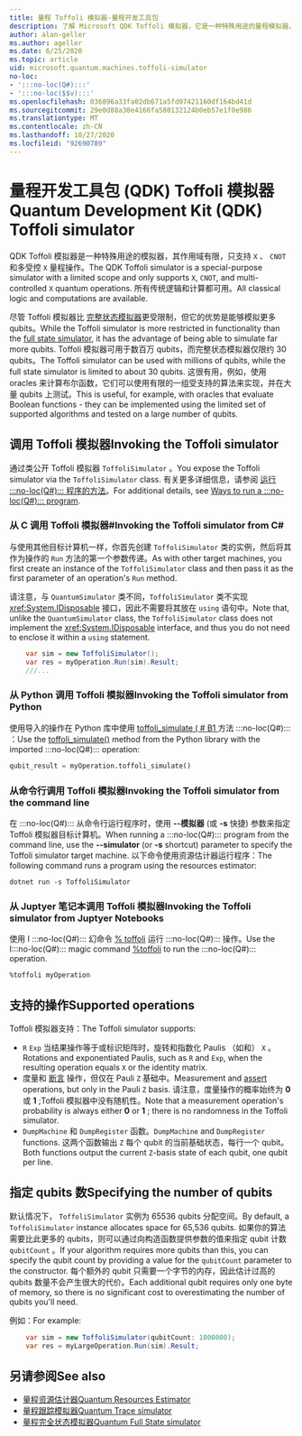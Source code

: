 ```yaml
---
title: 量程 Toffoli 模拟器-量程开发工具包
description: 了解 Microsoft QDK Toffoli 模拟器，它是一种特殊用途的量程模拟器，可与数百万 qubits 一起使用。
author: alan-geller
ms.author: ageller
ms.date: 6/25/2020
ms.topic: article
uid: microsoft.quantum.machines.toffoli-simulator
no-loc:
- ':::no-loc(Q#):::'
- ':::no-loc($$v):::'
ms.openlocfilehash: 036896a33fa02db671a5fd07421160df164bd41d
ms.sourcegitcommit: 29e0d88a30e4166fa580132124b0eb57e1f0e986
ms.translationtype: MT
ms.contentlocale: zh-CN
ms.lasthandoff: 10/27/2020
ms.locfileid: "92690789"
---
```

# <a name="quantum-development-kit-qdk-toffoli-simulator"></a><span data-ttu-id="14620-103">量程开发工具包 (QDK) Toffoli 模拟器</span><span class="sxs-lookup"><span data-stu-id="14620-103">Quantum Development Kit (QDK) Toffoli simulator</span></span>

<span data-ttu-id="14620-104">QDK Toffoli 模拟器是一种特殊用途的模拟器，其作用域有限，只支持 `X` 、 `CNOT` 和多受控 `X` 量程操作。</span><span class="sxs-lookup"><span data-stu-id="14620-104">The QDK Toffoli simulator is a special-purpose simulator with a limited scope and only supports `X`, `CNOT`, and multi-controlled `X` quantum operations.</span></span> <span data-ttu-id="14620-105">所有传统逻辑和计算都可用。</span><span class="sxs-lookup"><span data-stu-id="14620-105">All classical logic and computations are available.</span></span>

<span data-ttu-id="14620-106">尽管 Toffoli 模拟器比 [完整状态模拟器](xref:microsoft.quantum.machines.full-state-simulator)更受限制，但它的优势是能够模拟更多 qubits。</span><span class="sxs-lookup"><span data-stu-id="14620-106">While the Toffoli simulator is more restricted in functionality than the [full state simulator](xref:microsoft.quantum.machines.full-state-simulator), it has the advantage of being able to simulate far more qubits.</span></span> <span data-ttu-id="14620-107">Toffoli 模拟器可用于数百万 qubits，而完整状态模拟器仅限约 30 qubits。</span><span class="sxs-lookup"><span data-stu-id="14620-107">The Toffoli simulator can be used with millions of qubits, while the full state simulator is limited to about 30 qubits.</span></span> <span data-ttu-id="14620-108">这很有用，例如，使用 oracles 来计算布尔函数，它们可以使用有限的一组受支持的算法来实现，并在大量 qubits 上测试。</span><span class="sxs-lookup"><span data-stu-id="14620-108">This is useful, for example, with oracles that evaluate Boolean functions - they can be implemented using the limited set of supported algorithms and tested on a large number of qubits.</span></span>

## <a name="invoking-the-toffoli-simulator"></a><span data-ttu-id="14620-109">调用 Toffoli 模拟器</span><span class="sxs-lookup"><span data-stu-id="14620-109">Invoking the Toffoli simulator</span></span>

<span data-ttu-id="14620-110">通过类公开 Toffoli 模拟器 `ToffoliSimulator` 。</span><span class="sxs-lookup"><span data-stu-id="14620-110">You expose the Toffoli simulator via the `ToffoliSimulator` class.</span></span> <span data-ttu-id="14620-111">有关更多详细信息，请参阅 [运行 :::no-loc(Q#)::: 程序的方法](xref:microsoft.quantum.guide.host-programs)。</span><span class="sxs-lookup"><span data-stu-id="14620-111">For additional details, see [Ways to run a :::no-loc(Q#)::: program](xref:microsoft.quantum.guide.host-programs).</span></span>

### <a name="invoking-the-toffoli-simulator-from-c"></a><span data-ttu-id="14620-112">从 C 调用 Toffoli 模拟器#</span><span class="sxs-lookup"><span data-stu-id="14620-112">Invoking the Toffoli simulator from C#</span></span>

<span data-ttu-id="14620-113">与使用其他目标计算机一样，你首先创建 `ToffoliSimulator` 类的实例，然后将其作为操作的 `Run` 方法的第一个参数传递。</span><span class="sxs-lookup"><span data-stu-id="14620-113">As with other target machines, you first create an instance of the `ToffoliSimulator` class and then pass it as the first parameter of an operation's `Run` method.</span></span>

<span data-ttu-id="14620-114">请注意，与 `QuantumSimulator` 类不同，`ToffoliSimulator` 类不实现 <xref:System.IDisposable> 接口，因此不需要将其放在 `using` 语句中。</span><span class="sxs-lookup"><span data-stu-id="14620-114">Note that, unlike the `QuantumSimulator` class, the `ToffoliSimulator` class does not implement the <xref:System.IDisposable> interface, and thus you do not need to enclose it within a `using` statement.</span></span>

```csharp
    var sim = new ToffoliSimulator();
    var res = myOperation.Run(sim).Result;
    ///...
```

### <a name="invoking-the-toffoli-simulator-from-python"></a><span data-ttu-id="14620-115">从 Python 调用 Toffoli 模拟器</span><span class="sxs-lookup"><span data-stu-id="14620-115">Invoking the Toffoli simulator from Python</span></span>

<span data-ttu-id="14620-116">使用导入的操作在 Python 库中使用 [toffoli_simulate ( # B1 ](https://docs.microsoft.com/python/qsharp-core/qsharp.loader.qsharpcallable) 方法 :::no-loc(Q#)::: ：</span><span class="sxs-lookup"><span data-stu-id="14620-116">Use the [toffoli_simulate()](https://docs.microsoft.com/python/qsharp-core/qsharp.loader.qsharpcallable) method from the Python library with the imported :::no-loc(Q#)::: operation:</span></span>

```python
qubit_result = myOperation.toffoli_simulate()
```

### <a name="invoking-the-toffoli-simulator-from-the-command-line"></a><span data-ttu-id="14620-117">从命令行调用 Toffoli 模拟器</span><span class="sxs-lookup"><span data-stu-id="14620-117">Invoking the Toffoli simulator from the command line</span></span>

<span data-ttu-id="14620-118">在 :::no-loc(Q#)::: 从命令行运行程序时，使用 **--模拟器** (或 **-s** 快捷) 参数来指定 Toffoli 模拟器目标计算机。</span><span class="sxs-lookup"><span data-stu-id="14620-118">When running a :::no-loc(Q#)::: program from the command line, use the **--simulator** (or **-s** shortcut) parameter to specify the Toffoli simulator target machine.</span></span> <span data-ttu-id="14620-119">以下命令使用资源估计器运行程序：</span><span class="sxs-lookup"><span data-stu-id="14620-119">The following command runs a program using the resources estimator:</span></span> 

```dotnetcli
dotnet run -s ToffoliSimulator
```

### <a name="invoking-the-toffoli-simulator-from-juptyer-notebooks"></a><span data-ttu-id="14620-120">从 Juptyer 笔记本调用 Toffoli 模拟器</span><span class="sxs-lookup"><span data-stu-id="14620-120">Invoking the Toffoli simulator from Juptyer Notebooks</span></span>

<span data-ttu-id="14620-121">使用 I :::no-loc(Q#)::: 幻命令 [% toffoli](xref:microsoft.quantum.iqsharp.magic-ref.toffoli) 运行 :::no-loc(Q#)::: 操作。</span><span class="sxs-lookup"><span data-stu-id="14620-121">Use the I:::no-loc(Q#)::: magic command [%toffoli](xref:microsoft.quantum.iqsharp.magic-ref.toffoli) to run the :::no-loc(Q#)::: operation.</span></span>

```
%toffoli myOperation
```

## <a name="supported-operations"></a><span data-ttu-id="14620-122">支持的操作</span><span class="sxs-lookup"><span data-stu-id="14620-122">Supported operations</span></span>

<span data-ttu-id="14620-123">Toffoli 模拟器支持：</span><span class="sxs-lookup"><span data-stu-id="14620-123">The Toffoli simulator supports:</span></span>

* <span data-ttu-id="14620-124">`R` `Exp` 当结果操作等于或标识矩阵时，旋转和指数化 Paulis （如和） `X` 。</span><span class="sxs-lookup"><span data-stu-id="14620-124">Rotations and exponentiated Paulis, such as `R` and `Exp`, when the resulting operation equals `X` or the identity matrix.</span></span>
* <span data-ttu-id="14620-125">度量和 [断言](xref:Microsoft.Quantum.Diagnostics.AssertMeasurement) 操作，但仅在 Pauli `Z` 基础中。</span><span class="sxs-lookup"><span data-stu-id="14620-125">Measurement and [assert](xref:Microsoft.Quantum.Diagnostics.AssertMeasurement) operations, but only in the Pauli `Z` basis.</span></span> <span data-ttu-id="14620-126">请注意，度量操作的概率始终为 **0** 或 **1** ;Toffoli 模拟器中没有随机性。</span><span class="sxs-lookup"><span data-stu-id="14620-126">Note that a measurement operation's probability is always either **0** or **1** ; there is no randomness in the Toffoli simulator.</span></span>
* <span data-ttu-id="14620-127">`DumpMachine` 和 `DumpRegister` 函数。</span><span class="sxs-lookup"><span data-stu-id="14620-127">`DumpMachine` and `DumpRegister` functions.</span></span>
<span data-ttu-id="14620-128">这两个函数输出 `Z` 每个 qubit 的当前基础状态，每行一个 qubit。</span><span class="sxs-lookup"><span data-stu-id="14620-128">Both functions output the current `Z`-basis state of each qubit, one qubit per line.</span></span>

## <a name="specifying-the-number-of-qubits"></a><span data-ttu-id="14620-129">指定 qubits 数</span><span class="sxs-lookup"><span data-stu-id="14620-129">Specifying the number of qubits</span></span>

<span data-ttu-id="14620-130">默认情况下， `ToffoliSimulator` 实例为 65536 qubits 分配空间。</span><span class="sxs-lookup"><span data-stu-id="14620-130">By default, a `ToffoliSimulator` instance allocates space for 65,536 qubits.</span></span>
<span data-ttu-id="14620-131">如果你的算法需要比此更多的 qubits，则可以通过向构造函数提供参数的值来指定 qubit 计数 `qubitCount` 。</span><span class="sxs-lookup"><span data-stu-id="14620-131">If your algorithm requires more qubits than this, you can specify the qubit count by providing a value for the `qubitCount` parameter to the constructor.</span></span>
<span data-ttu-id="14620-132">每个额外的 qubit 只需要一个字节的内存，因此估计过高的 qubits 数量不会产生很大的代价。</span><span class="sxs-lookup"><span data-stu-id="14620-132">Each additional qubit requires only one byte of memory, so there is no significant cost to overestimating the number of qubits you'll need.</span></span>

<span data-ttu-id="14620-133">例如：</span><span class="sxs-lookup"><span data-stu-id="14620-133">For example:</span></span>

```csharp
    var sim = new ToffoliSimulator(qubitCount: 1000000);
    var res = myLargeOperation.Run(sim).Result;
```

## <a name="see-also"></a><span data-ttu-id="14620-134">另请参阅</span><span class="sxs-lookup"><span data-stu-id="14620-134">See also</span></span>

- [<span data-ttu-id="14620-135">量程资源估计器</span><span class="sxs-lookup"><span data-stu-id="14620-135">Quantum Resources Estimator</span></span>](xref:microsoft.quantum.machines.resources-estimator)
- [<span data-ttu-id="14620-136">量程跟踪模拟器</span><span class="sxs-lookup"><span data-stu-id="14620-136">Quantum Trace simulator</span></span>](xref:microsoft.quantum.machines.qc-trace-simulator.intro)
- [<span data-ttu-id="14620-137">量程完全状态模拟器</span><span class="sxs-lookup"><span data-stu-id="14620-137">Quantum Full State simulator</span></span>](xref:microsoft.quantum.machines.full-state-simulator) 